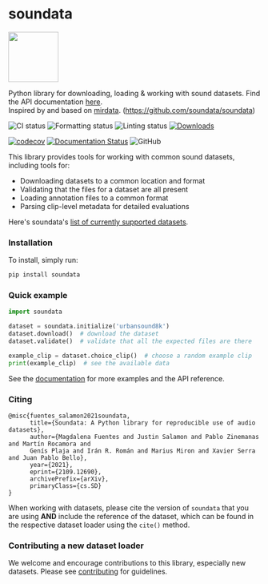 # soundata

<img src="docs/img/soundata.png" height="100px">

Python library for downloading, loading & working with sound datasets. Find the API documentation [here](https://soundata.readthedocs.io/). <br/>
Inspired by and based on [mirdata](https://github.com/mir-dataset-loaders/mirdata). (https://github.com/soundata/soundata)

![CI status](https://github.com/soundata/soundata/actions/workflows/ci.yml/badge.svg)
![Formatting status](https://github.com/soundata/soundata/actions/workflows/formatting.yml/badge.svg)
![Linting status](https://github.com/soundata/soundata/actions/workflows/lint-python.yml/badge.svg)
[![Downloads](https://static.pepy.tech/badge/soundata)](https://pepy.tech/project/soundata)

[![codecov](https://codecov.io/gh/soundata/soundata/branch/master/graph/badge.svg)](https://codecov.io/gh/soundata/soundata)
[![Documentation Status](https://readthedocs.org/projects/soundata/badge/?version=latest)](https://soundata.readthedocs.io/en/latest/?badge=latest)
![GitHub](https://img.shields.io/github/license/soundata/soundata.svg)


This library provides tools for working with common sound datasets, including tools for:
* Downloading datasets to a common location and format
* Validating that the files for a dataset are all present 
* Loading annotation files to a common format
* Parsing clip-level metadata for detailed evaluations

Here's soundata's [list of currently supported datasets](https://soundata.readthedocs.io/en/latest/source/quick_reference.html).

### Installation

To install, simply run:

```python
pip install soundata
```

### Quick example
```python
import soundata

dataset = soundata.initialize('urbansound8k')
dataset.download()  # download the dataset
dataset.validate()  # validate that all the expected files are there

example_clip = dataset.choice_clip()  # choose a random example clip
print(example_clip)  # see the available data

```
See the [documentation](https://soundata.readthedocs.io/) for more examples and the API reference.


### Citing


```
@misc{fuentes_salamon2021soundata,
      title={Soundata: A Python library for reproducible use of audio datasets}, 
      author={Magdalena Fuentes and Justin Salamon and Pablo Zinemanas and Martín Rocamora and 
      Genís Plaja and Irán R. Román and Marius Miron and Xavier Serra and Juan Pablo Bello},
      year={2021},
      eprint={2109.12690},
      archivePrefix={arXiv},
      primaryClass={cs.SD}
}
```


When working with datasets, please cite the version of `soundata` that you are using **AND** include the reference of the dataset, which can be found in the respective dataset loader using the `cite()` method. 

### Contributing a new dataset loader

We welcome and encourage contributions to this library, especially new datasets. Please see [contributing](https://soundata.readthedocs.io/en/latest/source/contributing.html) for guidelines.
